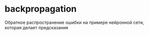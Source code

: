 # backpropagation
Обратное распространение ошибки на примере нейронной сети, которая делает предсказания
